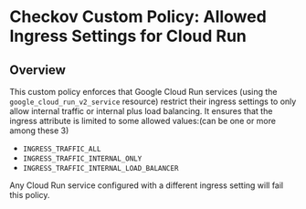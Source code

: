 # Checkov Custom Policy: Allowed Ingress Settings for Cloud Run

## Overview
This custom policy enforces that Google Cloud Run services (using the `google_cloud_run_v2_service` resource) restrict their ingress settings to only allow internal traffic or internal plus load balancing. It ensures that the ingress attribute is limited to some allowed values:(can be one or more among these 3)

- `INGRESS_TRAFFIC_ALL`
- `INGRESS_TRAFFIC_INTERNAL_ONLY`  
- `INGRESS_TRAFFIC_INTERNAL_LOAD_BALANCER`

Any Cloud Run service configured with a different ingress setting will fail this policy.
